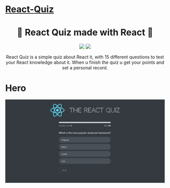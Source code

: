 # <a href="https://react-quiz-andrii-mysaka.netlify.app" target="_blank">React-Quiz</a>

<h1 align="center">🤔 React Quiz made with React 🤔</h1> 

<div align="center">
<img src="https://img.shields.io/npm/v/npm.svg?logo=npm"/>
<img src="https://img.shields.io/badge/react-v18.2.0-blue?logo=react"/>
</div>  

<p align="center">React Quiz is a simple quiz about React it, with 15 different questions to test your React knowledge about it. When u finish the quiz u get your points and set a personal record.</p>


# Hero
<a href="https://react-quiz-andrii-mysaka.netlify.app" target="_blank">
<img src="./screenshot.png" style="max-width:100%;"></a>
